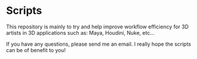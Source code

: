 # Scripts

This repository is mainly to try and help improve workflow efficiency for 3D artists in 3D applications such as: Maya, Houdini, Nuke, etc...

If you have any questions, please send me an email. I really hope the scripts can be of benefit to you!